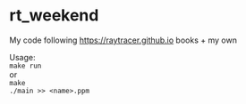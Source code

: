 # rt_weekend
My code following https://raytracer.github.io books + my own

Usage:\
`make run`\
or\
`make`\
`./main >> <name>.ppm`
